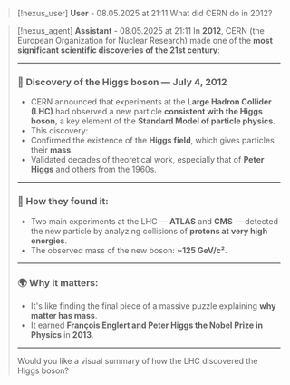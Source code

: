 >[!nexus_user] **User** - 08.05.2025 at 21:11
> What did CERN do in 2012?
<!-- UID: e55b87be-42d8-474a-af47-98377b25f68b -->




>[!nexus_agent] **Assistant** - 08.05.2025 at 21:11
> In **2012**, CERN (the European Organization for Nuclear Research) made one of the **most significant scientific discoveries of the 21st century**:
> 
> ---
> 
> ### 🧪 **Discovery of the Higgs boson** — July 4, 2012 
> - CERN announced that experiments at the **Large Hadron Collider (LHC)** had observed a new particle **consistent with the Higgs boson**, a key element of the **Standard Model of particle physics**.
> - This discovery:
>  - Confirmed the existence of the **Higgs field**, which gives particles their **mass**.
>  - Validated decades of theoretical work, especially that of **Peter Higgs** and others from the 1960s.
> 
> ---
> 
> ### 🔬 How they found it:
> - Two main experiments at the LHC — **ATLAS** and **CMS** — detected the new particle by analyzing collisions of **protons at very high energies**.
> - The observed mass of the new boson: **~125 GeV/c²**.
> 
> ---
> 
> ### 🌍 Why it matters:
> - It's like finding the final piece of a massive puzzle explaining **why matter has mass**.
> - It earned **François Englert and Peter Higgs the Nobel Prize in Physics** in **2013**.
> 
> ---
> 
> Would you like a visual summary of how the LHC discovered the Higgs boson?
<!-- UID: d709f5bf-e8ff-48df-84a8-88991f61cb49 -->